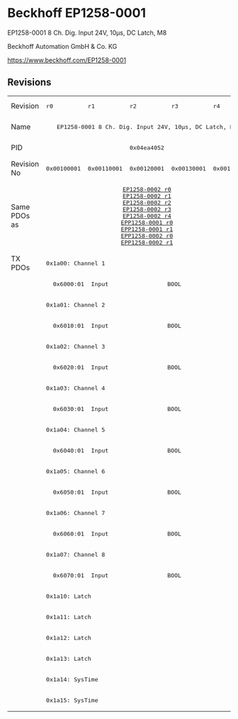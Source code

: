 # Beckhoff EP1258-0001

EP1258-0001 8 Ch. Dig. Input 24V, 10µs, DC Latch, M8

Beckhoff Automation GmbH & Co. KG

https://www.beckhoff.com/EP1258-0001

## Revisions
<table>
<tr >
<td>Revision</td>
<td><pre>r0</pre></td>
<td><pre>r1</pre></td>
<td><pre>r2</pre></td>
<td><pre>r3</pre></td>
<td><pre>r4</pre></td>
</tr>
<tr >
<td>Name</td>
<td colspan=5 align="center"><pre>EP1258-0001 8 Ch. Dig. Input 24V, 10µs, DC Latch, M8</pre></td>
</tr>
<tr >
<td>PID</td>
<td colspan=5 align="center"><pre>0x04ea4052</pre></td>
</tr>
<tr >
<td>Revision No</td>
<td><pre>0x00100001</pre></td>
<td><pre>0x00110001</pre></td>
<td><pre>0x00120001</pre></td>
<td><pre>0x00130001</pre></td>
<td><pre>0x00140001</pre></td>
</tr>
<tr >
<td>Same PDOs as</td>
<td colspan=5 align="center"><pre><a href="EP1258-0002">EP1258-0002 r0</a><br/><a href="EP1258-0002">EP1258-0002 r1</a><br/><a href="EP1258-0002">EP1258-0002 r2</a><br/><a href="EP1258-0002">EP1258-0002 r3</a><br/><a href="EP1258-0002">EP1258-0002 r4</a><br/><a href="EPP1258-0001">EPP1258-0001 r0</a><br/><a href="EPP1258-0001">EPP1258-0001 r1</a><br/><a href="EPP1258-0002">EPP1258-0002 r0</a><br/><a href="EPP1258-0002">EPP1258-0002 r1</a></pre></td>
</tr>
<tr class="txpdo pdosection">
<td rowspan=22 valign=top>TX PDOs</td>
<td colspan=5 align="left"><pre>0x1a00: Channel 1</pre></td>
<td></td>
</tr>
<tr class="txpdo">
<td colspan=5 align="left"><pre>  0x6000:01  Input                 BOOL</pre></td>
</tr>
<tr class="txpdo pdosection">
<td colspan=5 align="left"><pre>0x1a01: Channel 2</pre></td>
</tr>
<tr class="txpdo">
<td colspan=5 align="left"><pre>  0x6010:01  Input                 BOOL</pre></td>
</tr>
<tr class="txpdo pdosection">
<td colspan=5 align="left"><pre>0x1a02: Channel 3</pre></td>
</tr>
<tr class="txpdo">
<td colspan=5 align="left"><pre>  0x6020:01  Input                 BOOL</pre></td>
</tr>
<tr class="txpdo pdosection">
<td colspan=5 align="left"><pre>0x1a03: Channel 4</pre></td>
</tr>
<tr class="txpdo">
<td colspan=5 align="left"><pre>  0x6030:01  Input                 BOOL</pre></td>
</tr>
<tr class="txpdo pdosection">
<td colspan=5 align="left"><pre>0x1a04: Channel 5</pre></td>
</tr>
<tr class="txpdo">
<td colspan=5 align="left"><pre>  0x6040:01  Input                 BOOL</pre></td>
</tr>
<tr class="txpdo pdosection">
<td colspan=5 align="left"><pre>0x1a05: Channel 6</pre></td>
</tr>
<tr class="txpdo">
<td colspan=5 align="left"><pre>  0x6050:01  Input                 BOOL</pre></td>
</tr>
<tr class="txpdo pdosection">
<td colspan=5 align="left"><pre>0x1a06: Channel 7</pre></td>
</tr>
<tr class="txpdo">
<td colspan=5 align="left"><pre>  0x6060:01  Input                 BOOL</pre></td>
</tr>
<tr class="txpdo pdosection">
<td colspan=5 align="left"><pre>0x1a07: Channel 8</pre></td>
</tr>
<tr class="txpdo">
<td colspan=5 align="left"><pre>  0x6070:01  Input                 BOOL</pre></td>
</tr>
<tr class="txpdo pdosection">
<td colspan=5 align="left"><pre>0x1a10: Latch</pre></td>
</tr>
<tr class="txpdo pdosection">
<td colspan=5 align="left"><pre>0x1a11: Latch</pre></td>
</tr>
<tr class="txpdo pdosection">
<td colspan=5 align="left"><pre>0x1a12: Latch</pre></td>
</tr>
<tr class="txpdo pdosection">
<td colspan=5 align="left"><pre>0x1a13: Latch</pre></td>
</tr>
<tr class="txpdo pdosection">
<td colspan=5 align="left"><pre>0x1a14: SysTime</pre></td>
</tr>
<tr class="txpdo pdosection">
<td colspan=5 align="left"><pre>0x1a15: SysTime</pre></td>
</tr>
</table>
